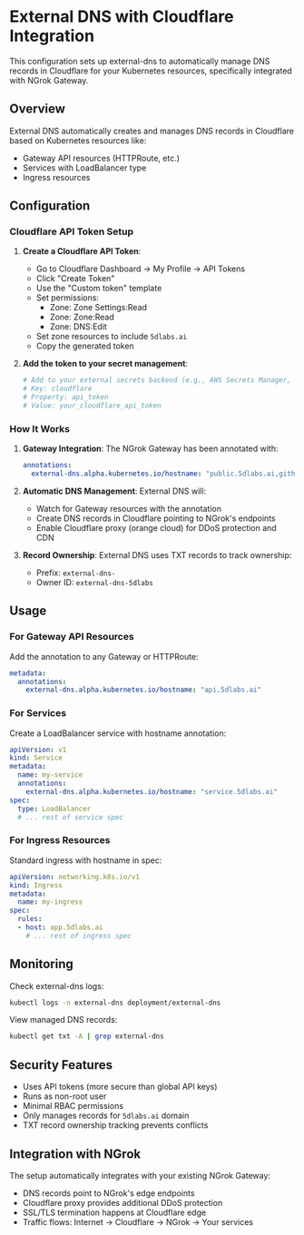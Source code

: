 # External DNS with Cloudflare Integration

This configuration sets up external-dns to automatically manage DNS records in Cloudflare for your Kubernetes resources, specifically integrated with NGrok Gateway.

## Overview

External DNS automatically creates and manages DNS records in Cloudflare based on Kubernetes resources like:
- Gateway API resources (HTTPRoute, etc.)
- Services with LoadBalancer type
- Ingress resources

## Configuration

### Cloudflare API Token Setup

1. **Create a Cloudflare API Token**:
   - Go to Cloudflare Dashboard → My Profile → API Tokens
   - Click "Create Token"
   - Use the "Custom token" template
   - Set permissions:
     - Zone: Zone Settings:Read
     - Zone: Zone:Read  
     - Zone: DNS:Edit
   - Set zone resources to include `5dlabs.ai`
   - Copy the generated token

2. **Add the token to your secret management**:
   ```bash
   # Add to your external secrets backend (e.g., AWS Secrets Manager, etc.)
   # Key: cloudflare
   # Property: api_token
   # Value: your_cloudflare_api_token
   ```

### How It Works

1. **Gateway Integration**: The NGrok Gateway has been annotated with:
   ```yaml
   annotations:
     external-dns.alpha.kubernetes.io/hostname: "public.5dlabs.ai,github.public.5dlabs.ai"
   ```

2. **Automatic DNS Management**: External DNS will:
   - Watch for Gateway resources with the annotation
   - Create DNS records in Cloudflare pointing to NGrok's endpoints
   - Enable Cloudflare proxy (orange cloud) for DDoS protection and CDN

3. **Record Ownership**: External DNS uses TXT records to track ownership:
   - Prefix: `external-dns-`
   - Owner ID: `external-dns-5dlabs`

## Usage

### For Gateway API Resources

Add the annotation to any Gateway or HTTPRoute:
```yaml
metadata:
  annotations:
    external-dns.alpha.kubernetes.io/hostname: "api.5dlabs.ai"
```

### For Services

Create a LoadBalancer service with hostname annotation:
```yaml
apiVersion: v1
kind: Service
metadata:
  name: my-service
  annotations:
    external-dns.alpha.kubernetes.io/hostname: "service.5dlabs.ai"
spec:
  type: LoadBalancer
  # ... rest of service spec
```

### For Ingress Resources

Standard ingress with hostname in spec:
```yaml
apiVersion: networking.k8s.io/v1
kind: Ingress
metadata:
  name: my-ingress
spec:
  rules:
  - host: app.5dlabs.ai
    # ... rest of ingress spec
```

## Monitoring

Check external-dns logs:
```bash
kubectl logs -n external-dns deployment/external-dns
```

View managed DNS records:
```bash
kubectl get txt -A | grep external-dns
```

## Security Features

- Uses API tokens (more secure than global API keys)
- Runs as non-root user
- Minimal RBAC permissions
- Only manages records for `5dlabs.ai` domain
- TXT record ownership tracking prevents conflicts

## Integration with NGrok

The setup automatically integrates with your existing NGrok Gateway:
- DNS records point to NGrok's edge endpoints
- Cloudflare proxy provides additional DDoS protection
- SSL/TLS termination happens at Cloudflare edge
- Traffic flows: Internet → Cloudflare → NGrok → Your services

